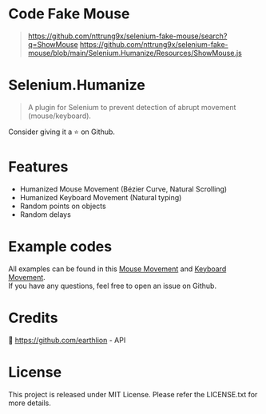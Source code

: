 # Code Fake Mouse
> https://github.com/nttrung9x/selenium-fake-mouse/search?q=ShowMouse
> https://github.com/nttrung9x/selenium-fake-mouse/blob/main/Selenium.Humanize/Resources/ShowMouse.js

# Selenium.Humanize

> A plugin for Selenium to prevent detection of abrupt movement (mouse/keyboard).

Consider giving it a ⭐ on Github.

# Features
- Humanized Mouse Movement (Bézier Curve, Natural Scrolling)
- Humanized Keyboard Movement (Natural typing)
- Random points on objects
- Random delays

# Example codes
All examples can be found in this [Mouse Movement](https://github.com/jhuyvu/Selenium.Humanize/blob/main/Selenium.Humanize/Models/MouseMovement.cs) and [Keyboard Movement](https://github.com/jhuyvu/Selenium.Humanize/blob/main/Selenium.Humanize/Models/KeyboardMovement.cs).<br/>
If you have any questions, feel free to open an issue on Github.

# Credits
🧍 https://github.com/earthlion - API<br/>

# License
This project is released under MIT License. Please refer the LICENSE.txt for more details.
